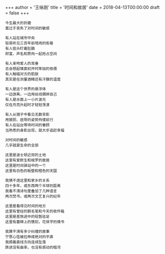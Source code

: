 +++
author = '王咏刚'
title = '时间和故居'
date = 2018-04-13T00:00:00
draft = false
+++

<div class="poem">

```
今生最大的折磨
莫过于丧失了对时间的敏感

有人站在城市中央
轻易听见三百年前喧闹的街巷
有人低头盯着肚腩
财富、声名和赘肉一起抢占空间

有人亲吻爱人的耳垂
总会想起情窦初开时笨拙的依偎
有人触碰对方的肌肤
其实是在测量酒精还有汗腺的温度

有人是这个世界的悬浮体
一边游离，一边用丝线捆绑自己
有人是水面上一小片波光
仅在月亮升起时才轻轻荡漾

有人从镜子中看见无数背影
用狼狈、屈辱的姿势佝偻前行
有人在站台等待时间的眷顾
当熟悉的身影出现，就大步追赶幸福

对时间的敏感
几乎就是生命的全部

这里是波士顿近郊的土地
这里有爱默生和梭罗的故居
这里是时间驿站中的一个
这里有白色的板壁和橙色的天国

我猜不透这里和家乡的关系
四十多年，或东西两个半球的距离
我看不清诗句里叠加了几种语言
两次焚书，或两次文艺复兴的纪年

这里是看得见时间的地方
这里有曾经的鹅毛笔和今天的收件箱
这里是差旅途中的短暂驻足
这里有墓碑上的镌刻，花体字的情书

我算不清有多少纠缠的故事
宁愿心弦被拉伸成绝对的平直
我顺着直线方向连续坠落
跌进没有曲率，也没有感动的暗河
```

</div>
